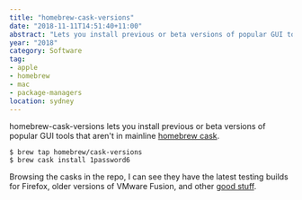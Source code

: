 ```yaml
---
title: "homebrew-cask-versions"
date: "2018-11-11T14:51:40+11:00"
abstract: "Lets you install previous or beta versions of popular GUI tools."
year: "2018"
category: Software
tag:
- apple
- homebrew
- mac
- package-managers
location: sydney
---
```

homebrew-cask-versions lets you install previous or beta versions of popular GUI tools that aren't in mainline [homebrew cask].

    $ brew tap homebrew/cask-versions
    $ brew cask install 1password6

Browsing the casks in the repo, I can see they have the latest testing builds for Firefox, older versions of VMware Fusion, and other [good stuff].

[homebrew cask]: http://caskroom.io/
[good stuff]: https://github.com/Homebrew/homebrew-cask-versions/tree/master/Casks

